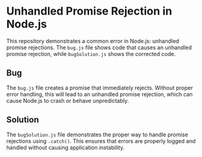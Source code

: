 # Unhandled Promise Rejection in Node.js

This repository demonstrates a common error in Node.js: unhandled promise rejections.  The `bug.js` file shows code that causes an unhandled promise rejection, while `bugSolution.js` shows the corrected code.

## Bug

The `bug.js` file creates a promise that immediately rejects.  Without proper error handling, this will lead to an unhandled promise rejection, which can cause Node.js to crash or behave unpredictably.

## Solution

The `bugSolution.js` file demonstrates the proper way to handle promise rejections using `.catch()`. This ensures that errors are properly logged and handled without causing application instability.